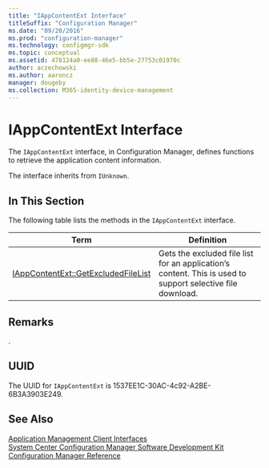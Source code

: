 ```yaml
---
title: "IAppContentExt Interface"
titleSuffix: "Configuration Manager"
ms.date: "09/20/2016"
ms.prod: "configuration-manager"
ms.technology: configmgr-sdk
ms.topic: conceptual
ms.assetid: 478124a0-ee88-46e5-bb5e-27753c01970c
author: aczechowski
ms.author: aaroncz
manager: dougeby
ms.collection: M365-identity-device-management
---
```

# IAppContentExt Interface
The `IAppContentExt` interface, in Configuration Manager, defines functions to retrieve the application content information.  

 The interface inherits from `IUnknown`.  

## In This Section  
 The following table lists the methods in the `IAppContentExt` interface.  

|Term|Definition|  
|----------|----------------|  
|[IAppContentExt::GetExcludedFileList](../../../../../develop/reference/core/clients/client-classes/iappcontentext--getexcludedfilelist.md)|Gets the excluded file list for an application’s content. This is used to support selective file download.|  

## Remarks  
 .  

## UUID  
 The UUID for `IAppContentExt` is 1537EE1C-30AC-4c92-A2BE-6B3A3903E249.  

## See Also  
 [Application Management Client Interfaces](../../../../../develop/reference/core/clients/client-classes/application-management-client-interfaces.md)   
 [System Center Configuration Manager Software Development Kit](../../../../../develop/core/misc/system-center-configuration-manager-sdk.md)   
 [Configuration Manager Reference](../../../../../develop/reference/configuration-manager-reference.md)
